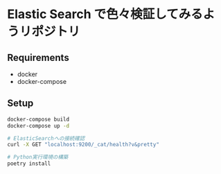 # Elastic Search で色々検証してみるようリポジトリ

## Requirements

- docker
- docker-compose

## Setup

```bash
docker-compose build
docker-compose up -d

# ElasticSearchへの接続確認
curl -X GET "localhost:9200/_cat/health?v&pretty"

# Python実行環境の構築
poetry install
```
